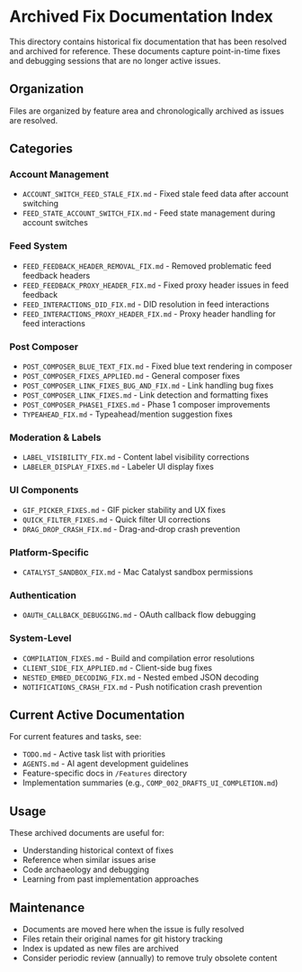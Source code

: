 # Archived Fix Documentation Index

This directory contains historical fix documentation that has been resolved and archived for reference. These documents capture point-in-time fixes and debugging sessions that are no longer active issues.

## Organization

Files are organized by feature area and chronologically archived as issues are resolved.

## Categories

### Account Management
- `ACCOUNT_SWITCH_FEED_STALE_FIX.md` - Fixed stale feed data after account switching
- `FEED_STATE_ACCOUNT_SWITCH_FIX.md` - Feed state management during account switches

### Feed System
- `FEED_FEEDBACK_HEADER_REMOVAL_FIX.md` - Removed problematic feed feedback headers
- `FEED_FEEDBACK_PROXY_HEADER_FIX.md` - Fixed proxy header issues in feed feedback
- `FEED_INTERACTIONS_DID_FIX.md` - DID resolution in feed interactions
- `FEED_INTERACTIONS_PROXY_HEADER_FIX.md` - Proxy header handling for feed interactions

### Post Composer
- `POST_COMPOSER_BLUE_TEXT_FIX.md` - Fixed blue text rendering in composer
- `POST_COMPOSER_FIXES_APPLIED.md` - General composer fixes
- `POST_COMPOSER_LINK_FIXES_BUG_AND_FIX.md` - Link handling bug fixes
- `POST_COMPOSER_LINK_FIXES.md` - Link detection and formatting fixes
- `POST_COMPOSER_PHASE1_FIXES.md` - Phase 1 composer improvements
- `TYPEAHEAD_FIX.md` - Typeahead/mention suggestion fixes

### Moderation & Labels
- `LABEL_VISIBILITY_FIX.md` - Content label visibility corrections
- `LABELER_DISPLAY_FIXES.md` - Labeler UI display fixes

### UI Components
- `GIF_PICKER_FIXES.md` - GIF picker stability and UX fixes
- `QUICK_FILTER_FIXES.md` - Quick filter UI corrections
- `DRAG_DROP_CRASH_FIX.md` - Drag-and-drop crash prevention

### Platform-Specific
- `CATALYST_SANDBOX_FIX.md` - Mac Catalyst sandbox permissions

### Authentication
- `OAUTH_CALLBACK_DEBUGGING.md` - OAuth callback flow debugging

### System-Level
- `COMPILATION_FIXES.md` - Build and compilation error resolutions
- `CLIENT_SIDE_FIX_APPLIED.md` - Client-side bug fixes
- `NESTED_EMBED_DECODING_FIX.md` - Nested embed JSON decoding
- `NOTIFICATIONS_CRASH_FIX.md` - Push notification crash prevention

## Current Active Documentation

For current features and tasks, see:
- `TODO.md` - Active task list with priorities
- `AGENTS.md` - AI agent development guidelines
- Feature-specific docs in `/Features` directory
- Implementation summaries (e.g., `COMP_002_DRAFTS_UI_COMPLETION.md`)

## Usage

These archived documents are useful for:
- Understanding historical context of fixes
- Reference when similar issues arise
- Code archaeology and debugging
- Learning from past implementation approaches

## Maintenance

- Documents are moved here when the issue is fully resolved
- Files retain their original names for git history tracking
- Index is updated as new files are archived
- Consider periodic review (annually) to remove truly obsolete content

